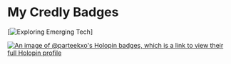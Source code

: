 # My Credly Badges
[![Exploring Emerging Tech](https://acclaim-production-app.files.credly.com/uploads/baked_badge_image/image/85cf2636-c6fb-4973-ac43-0b3d44025930/explore-emerging-tech.png?response-content-disposition=attachment&X-Amz-Expires=86400&X-Amz-Date=20241014T083052Z&X-Amz-Algorithm=AWS4-HMAC-SHA256&X-Amz-Credential=AKIA5DGBWDLSBJ5BZX5Z%2F20241014%2Fus-east-1%2Fs3%2Faws4_request&X-Amz-SignedHeaders=host&X-Amz-Signature=c3ef83ba921dc9e87fb3b1d116dd51550ba939cf62e41cd40a466cf28bab080c)]

[![An image of @parteekxo's Holopin badges, which is a link to view their full Holopin profile](https://holopin.me/parteekxo)](https://holopin.io/@parteekxo)

<!---
parteekxo/parteekxo is a ✨ special ✨ repository because its `README.md` (this file) appears on your GitHub profile.
You can click the Preview link to take a look at your changes.
--->
